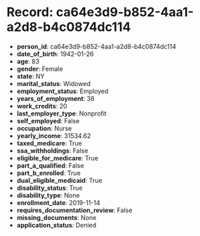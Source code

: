 # Record: ca64e3d9-b852-4aa1-a2d8-b4c0874dc114

- **person_id**: ca64e3d9-b852-4aa1-a2d8-b4c0874dc114
- **date_of_birth**: 1942-01-26
- **age**: 83
- **gender**: Female
- **state**: NY
- **marital_status**: Widowed
- **employment_status**: Employed
- **years_of_employment**: 38
- **work_credits**: 20
- **last_employer_type**: Nonprofit
- **self_employed**: False
- **occupation**: Nurse
- **yearly_income**: 31534.62
- **taxed_medicare**: True
- **ssa_withholdings**: False
- **eligible_for_medicare**: True
- **part_a_qualified**: False
- **part_b_enrolled**: True
- **dual_eligible_medicaid**: True
- **disability_status**: True
- **disability_type**: None
- **enrollment_date**: 2019-11-14
- **requires_documentation_review**: False
- **missing_documents**: None
- **application_status**: Denied